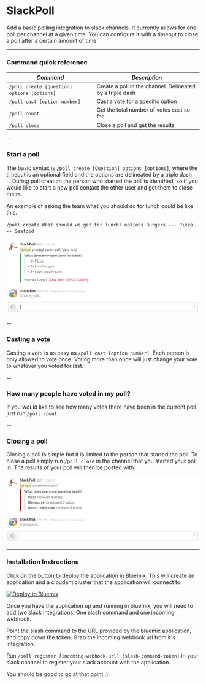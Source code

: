 # SlackPoll
Add a basic polling integration to slack channels. It currently allows for one poll per channel at a given time. You can configure it with a timeout to close a poll after a certain amount of time.

--- 

### Command quick reference

| *Command*   | *Description* |
|------------|-----------------|
| `/poll create [question] options [options]` |  Create a poll in the channel. Delineated by a triple dash |
| `/poll cast [option number]` | Cast a vote for a specific option | 
| `/poll count` | Get the total number of votes cast so far | 
| `/poll close` | Close a poll and get the results |

--

### Start a poll

The basic syntax is `/poll create [Question] options [options]`, where the timeout is an optional field and the options are delineated by a triple dash `---`. During poll creation the person who started the poll is identified, so if you would like to start a new poll contact the other user and get them to close theirs.

An example of asking the team what you should do for lunch could be like this.

`/poll create What should we get for lunch? options Burgers --- Pizza --- Seafood`

![Initial Poll](screenshots/initialpoll.PNG "Initial Poll")

--

### Casting a vote

Casting a vote is as easy as `/poll cast [option number]`. Each person is only allowed to vote once. Voting more than once will just change your vote to whatever you voted for last.

--

### How many people have voted in my poll?

If you would like to see how many votes there have been in the current poll just run `/poll count`.

--

### Closing a poll

Closing a poll is simple but it is limited to the person that started the poll. To close a poll simply run `/poll close` in the channel that you started your poll in. The results of your poll will then be posted with 

![Closing Poll](screenshots/closedpoll.PNG "Closing Poll")


---

### Installation Instructions

Click on the button to deploy the application in Bluemix. This will create an application and a cloudant cluster that the application will connect to. 


[![Deploy to Bluemix](https://bluemix.net/deploy/button.png)](https://bluemix.net/deploy?repository=https://github.com/jroyal/SlackPoll/)

Once you have the application up and running in bluemix, you will need to add two slack integrations. One slash command and one incoming webhook. 

Point the slash command to the URL provided by the bluemix application, and copy down the token. Grab the incoming webhook url from it's integration. 

Run `/poll register [incoming-webhook-url] [slash-command-token]` in your slack channel to register your slack account with the application.

You should be good to go at that point :)
